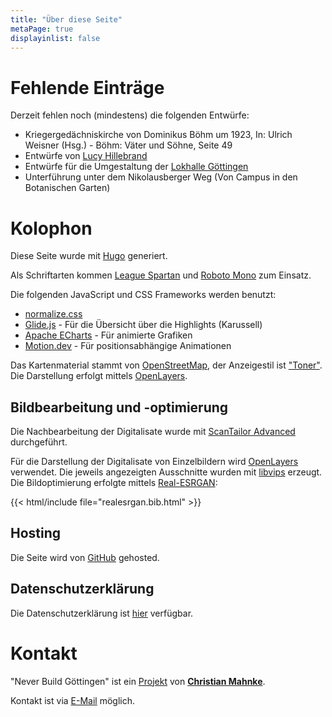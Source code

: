 ```yaml
---
title: "Über diese Seite"
metaPage: true
displayinlist: false
---
```


# Fehlende Einträge

Derzeit fehlen noch (mindestens) die folgenden Entwürfe:
* Kriegergedächniskirche von Dominikus Böhm um 1923, In: Ulrich Weisner (Hsg.) - Böhm: Väter und Söhne, Seite 49
* Entwürfe von [Lucy Hillebrand](https://de.wikipedia.org/wiki/Lucy_Hillebrand)
* Entwürfe für die Umgestaltung der [Lokhalle Göttingen](https://de.wikipedia.org/wiki/Lokhalle_G%C3%B6ttingen)
* Unterführung unter dem Nikolausberger Weg (Von Campus in den Botanischen Garten)

# Kolophon

Diese Seite wurde mit [Hugo](https://gohugo.io/) generiert.

Als Schriftarten kommen [League Spartan](https://github.com/theleagueof/league-spartan) und [Roboto Mono](https://github.com/googlefonts/roboto-3-classic) zum Einsatz.

Die folgenden JavaScript und CSS Frameworks werden benutzt:
* [normalize.css](https://necolas.github.io/normalize.css/)
* [Glide.js](https://glidejs.com/) - Für die Übersicht über die Highlights (Karussell)
* [Apache ECharts](https://echarts.apache.org/) - Für animierte Grafiken
* [Motion.dev](https://motion.dev/) - Für positionsabhängige Animationen

Das Kartenmaterial stammt von [OpenStreetMap](https://www.openstreetmap.org/#map=13/51.53544/9.92340), der Anzeigestil ist ["Toner"](https://github.com/openmaptiles/maptiler-toner-gl-style). Die Darstellung erfolgt mittels [OpenLayers](https://openlayers.org/).

## Bildbearbeitung und -optimierung

Die Nachbearbeitung der Digitalisate wurde mit [ScanTailor Advanced](https://github.com/4lex4/scantailor-advanced) durchgeführt.

Für die Darstellung der Digitalisate von Einzelbildern wird [OpenLayers](https://openlayers.org/) verwendet. Die jeweils angezeigten Ausschnitte wurden mit [libvips](https://libvips.github.io/libvips/) erzeugt. Die Bildoptimierung erfolgte mittels [Real-ESRGAN](https://github.com/xinntao/Real-ESRGAN):

{{< html/include file="realesrgan.bib.html" >}}

## Hosting

Die Seite wird von [GitHub](https://github.com/) gehosted.

## Datenschutzerklärung

Die Datenschutzerklärung ist [hier](/privacy) verfügbar.

# Kontakt

"Never Build Göttingen" ist ein [Projekt](https://projektemacher.org) von **[Christian Mahnke](https://christianmahnke.de/)**.

Kontakt ist via [E-Mail](mailto:never-build@projektemacher.org) möglich.
